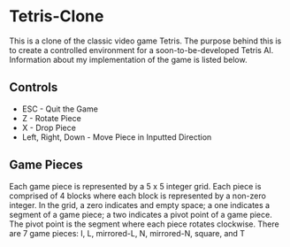 # Tetris-Clone
This is a clone of the classic video game Tetris. The purpose behind this is to create a controlled environment for a soon-to-be-developed Tetris AI. Information about my implementation of the game is listed below.

## Controls
- ESC - Quit the Game
- Z - Rotate Piece
- X - Drop Piece
- Left, Right, Down - Move Piece in Inputted Direction

## Game Pieces
Each game piece is represented by a 5 x 5 integer grid. Each piece is comprised of 4 blocks where each block is represented by a non-zero integer. In the grid, a zero indicates and empty space; a one indicates a segment of a game piece; a two indicates a pivot point of a game piece. The pivot point is the segment where each piece rotates clockwise. There are 7 game pieces: I, L, mirrored-L, N, mirrored-N, square, and T
